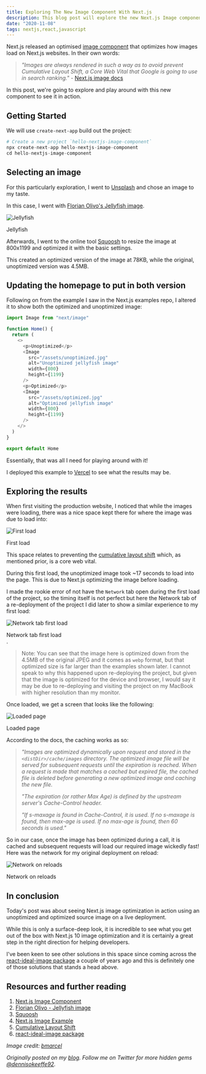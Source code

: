 ```yaml
---
title: Exploring The New Image Component With Next.js
description: This blog post will explore the new Next.js Image component for an optimised image experience on the web.
date: "2020-11-08"
tags: nextjs,react,javascript
---
```


Next.js released an optimised [image component](https://nextjs.org/docs/basic-features/image-optimization) that optimizes how images load on Next.js websites. In their own words:

> _"Images are always rendered in such a way as to avoid prevent Cumulative Layout Shift, a Core Web Vital that Google is going to use in search ranking."_ - [Next.js image docs](https://nextjs.org/docs/basic-features/image-optimization)

In this post, we're going to explore and play around with this new component to see it in action.



## Getting Started

We will use `create-next-app` build out the project:

```s
# Create a new project `hello-nextjs-image-component`
npx create-next-app hello-nextjs-image-component
cd hello-nextjs-image-component
```



## Selecting an image

For this particularly exploration, I went to [Unsplash](https://unsplash.com) and chose an image to my taste.

In this case, I went with [Florian Olivo's Jellyfish image](https://unsplash.com/photos/GVe30cQ8CWU).

![Jellyfish](https://github.com/okeeffed/dennisokeeffe-blog/blob/master/content/assets/2020-11-08-1-jellyfish-resized.jpg?raw=true)

<figcaption>Jellyfish</figcaption>

Afterwards, I went to the online tool [Squoosh](https://squoosh.app/) to resize the image at 800x1199 and optimized it with the basic settings.

This created an optimized version of the image at 78KB, while the original, unoptimized version was 4.5MB.



## Updating the homepage to put in both version

Following on from the example I saw in the Next.js examples repo, I altered it to show both the optimized and unoptimized image:

```js
import Image from "next/image"

function Home() {
  return (
    <>
      <p>Unoptimized</p>
      <Image
        src="/assets/unoptimized.jpg"
        alt="Unoptimized jellyfish image"
        width={800}
        height={1199}
      />
      <p>Optimized</p>
      <Image
        src="/assets/optimized.jpg"
        alt="Optimized jellyfish image"
        width={800}
        height={1199}
      />
    </>
  )
}

export default Home
```

Essentially, that was all I need for playing around with it!

I deployed this example to [Vercel](https://vercel.com) to see what the results may be.



## Exploring the results

When first visiting the production website, I noticed that while the images were loading, there was a nice space kept there for where the image was due to load into:

![First load](https://github.com/okeeffed/dennisokeeffe-blog/blob/master/content/assets/2020-11-09-1-loading-the-page.jpg?raw=true)

<figcaption>First load</figcaption>

This space relates to preventing the [cumulative layout shift](https://web.dev/cls/) which, as mentioned prior, is a core web vital.

During this first load, the unoptimized image took ~17 seconds to load into the page. This is due to Next.js optimizing the image before loading.

I made the rookie error of not have the `Network` tab open during the first load of the project, so the timing itself is not perfect but here the Network tab of a re-deployment of the project I did later to show a similar experience to my first load:

![Network tab first load](https://github.com/okeeffed/dennisokeeffe-blog/blob/master/content/assets/2020-11-09-2-first-load-network.jpg?raw=true)

<figcaption>Network tab first load</figcaption>.

> Note: You can see that the image here is optimized down from the 4.5MB of the original JPEG and it comes as `webp` format, but that optimized size is far larger than the examples shown later. I cannot speak to why this happened upon re-deploying the project, but given that the image is optimized for the device and browser, I would say it may be due to re-deploying and visiting the project on my MacBook with higher resolution than my monitor.

Once loaded, we get a screen that looks like the following:

![Loaded page](https://github.com/okeeffed/dennisokeeffe-blog/blob/master/content/assets/2020-11-09-3-page-loaded.jpg?raw=true)

<figcaption>Loaded page</figcaption>

According to the docs, the caching works as so:

> _"Images are optimized dynamically upon request and stored in the `<distDir>/cache/images` directory. The optimized image file will be served for subsequent requests until the expiration is reached. When a request is made that matches a cached but expired file, the cached file is deleted before generating a new optimized image and caching the new file._
>
> _"The expiration (or rather Max Age) is defined by the upstream server's Cache-Control header._
>
> _"If s-maxage is found in Cache-Control, it is used. If no s-maxage is found, then max-age is used. If no max-age is found, then 60 seconds is used."_

So in our case, once the image has been optimized during a call, it is cached and subsequent requests will load our required image wickedly fast! Here was the network for my original deployment on reload:

![Network on reloads](https://github.com/okeeffed/dennisokeeffe-blog/blob/master/content/assets/2020-11-09-4-loaded-network.jpg?raw=true)

<figcaption>Network on reloads</figcaption>



## In conclusion

Today's post was about seeing Next.js image optimization in action using an unoptimized and optimized source image on a live deployment.

While this is only a surface-deep look, it is incredible to see what you get out of the box with Next.js 10 image optimization and it is certainly a great step in the right direction for helping developers.

I've been keen to see other solutions in this space since coming across the [react-ideal-image package](https://github.com/stereobooster/react-ideal-image) a couple of years ago and this is definitely one of those solutions that stands a head above.



## Resources and further reading

1. [Next.js Image Component](https://nextjs.org/docs/basic-features/image-optimization)
2. [Florian Olivo - Jellyfish image](https://unsplash.com/photos/GVe30cQ8CWU?utm_source=unsplash&utm_medium=referral&utm_content=creditShareLink)
3. [Squoosh](https://squoosh.app/)
4. [Next.js Image Example](https://github.com/vercel/next.js/tree/canary/examples/image-component)
5. [Cumulative Layout Shift](https://web.dev/cls/)
6. [react-ideal-image package](https://github.com/stereobooster/react-ideal-image)

_Image credit: [bmarcel](https://unsplash.com/@bmarcel)_

_Originally posted on my [blog](https://blog.dennisokeeffe.com/blog/2020-11-08-nextjs-10-image-component/). Follow me on Twitter for more hidden gems [@dennisokeeffe92](https://twitter.com/dennisokeeffe92)._

